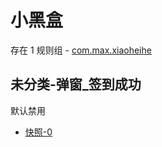 # 小黑盒

存在 1 规则组 - [com.max.xiaoheihe](/src/apps/com.max.xiaoheihe.ts)

## 未分类-弹窗\_签到成功

默认禁用

- [快照-0](https://i.gkd.li/i/13421535)
